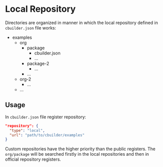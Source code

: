 # Local Repository

Directories are organized in manner in which the local repository defined in `cbuilder.json` file works:

- examples
  - org
    - package
      - cbuilder.json
      - ...
    - package-2
      - ...
    - ...
  - org-2
    - ...
  - ...
  
## Usage

In `cbuilder.json` file register repository:

```json
"repository": {
  "type": "local",
  "url": "path/to/cbuilder/examples"
}
```

Custom repositories have the higher priority than the public registers. The `org/package` will be searched firstly in the local repositories and then in official repository registers.
